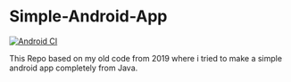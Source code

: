 # Simple-Android-App
[![Android CI](https://github.com/reharish/Simple-Android-App/actions/workflows/android.yml/badge.svg)](https://github.com/reharish/Simple-Android-App/actions/workflows/android.yml)
	
This Repo based on my old code from 2019 where i tried to make a simple android app completely from Java.
